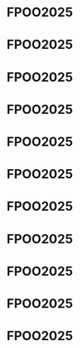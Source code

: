 # FPOO2025
# FPOO2025
# FPOO2025
# FPOO2025
# FPOO2025
# FPOO2025
# FPOO2025
# FPOO2025
# FPOO2025
# FPOO2025
# FPOO2025

